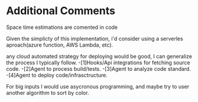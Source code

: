 # Additional Comments

Space time estimations are comented in code

Given the simplicty of this implementation, i'd consider using a serverles aproach(azure function, AWS Lambda, etc).

any cloud automated strategy for deploying would be good, I can generalize the process I typically follow.
-[1]Hooks/Api integrations for fetching source code.
-[2]Agent to process build/tests.
-[3]Agent to analyze code standard.
-[4]Agent to deploy code/infrasctructure.

For big inputs I would use asycronous programming, and maybe try to user another algorithm to sort by color.
